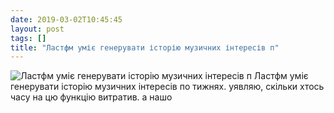 ```yaml
---
date: 2019-03-02T10:45:45
layout: post
tags: []
title: "Ластфм уміє генерувати історію музичних інтересів п"
---
```

![Ластфм уміє генерувати історію музичних інтересів п](https://res.cloudinary.com/vast-space-unexplored/image/upload/photos/photo_557_02-03-2019_10-45-45.jpg)
Ластфм уміє генерувати історію музичних інтересів по тижнях. уявляю, скільки хтось часу на цю функцію витратив. а нашо
